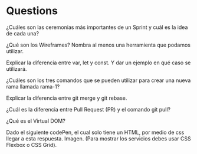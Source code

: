 # Questions

¿Cuáles son las ceremonias más importantes de un Sprint y cuál es la idea de cada una?

¿Qué son los Wireframes? Nombra al menos una herramienta que podamos utilizar.

Explicar la diferencia entre var, let y const. Y dar un ejemplo en qué caso se utilizará.

¿Cuáles son los tres comandos que se pueden utilizar para crear una nueva rama llamada rama-1?

Explicar la diferencia entre git merge y git rebase.

¿Cuál es la diferencia entre Pull Request (PR) y el comando git pull?

¿Qué es el Virtual DOM?

Dado el siguiente codePen, el cual solo tiene un HTML, por medio de css llegar a esta respuesta. Imagen. (Para mostrar los servicios debes usar CSS Flexbox o CSS Grid).
